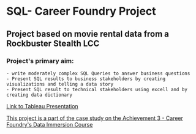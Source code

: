# SQL- Career Foundry Project
## Project based on movie rental data from a Rockbuster Stealth LCC
### Project's primary aim:
    - write moderately complex SQL Queries to answer business questions
    - Present SQL results to business stakeholders by creating visualizations and telling a data story
    - Present SQL result to technical stakeholders using excell and by creating data dictionary
 
<a href = https://public.tableau.com/app/profile/ray.rusli.junior/viz/RockbusterSQLpresentation/Story1> Link to Tableau Presentation
    
This project is a part of the case study on the Achievement 3 - Career Foundry's Data Immersion Course
